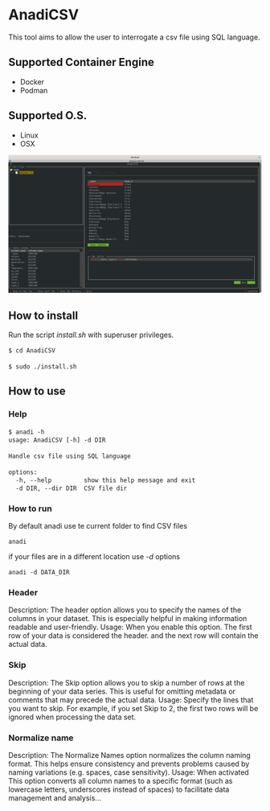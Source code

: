 # AnadiCSV

This tool aims to allow the user to interrogate a csv file using SQL language.

## Supported Container Engine

   - Docker
   - Podman

## Supported O.S.

   - Linux
   - OSX


![screenshot](images/screenshots/screenshot1.png)


## How to install

Run the script *install.sh* with superuser privileges.

```shell
$ cd AnadiCSV

$ sudo ./install.sh

```

## How to use

### Help

```shell
$ anadi -h
usage: AnadiCSV [-h] -d DIR

Handle csv file using SQL language

options:
  -h, --help         show this help message and exit
  -d DIR, --dir DIR  CSV file dir
```

### How to run

By default anadi use te current folder to find CSV files

```shell
anadi
```

if your files are in a different location use *-d* options


```shell
anadi -d DATA_DIR
```

### Header

Description:
The header option allows you to specify the names of the columns in your dataset. This is especially helpful in making information readable and user-friendly.
Usage: When you enable this option. The first row of your data is considered the header. and the next row will contain the actual data.

### Skip

Description: The Skip option allows you to skip a number of rows at the beginning of your data series. This is useful for omitting metadata or comments that may precede the actual data.
Usage: Specify the lines that you want to skip. For example, if you set Skip to 2, the first two rows will be ignored when processing the data set.

### Normalize name

Description: The Normalize Names option normalizes the column naming format. This helps ensure consistency and prevents problems caused by naming variations (e.g. spaces, case sensitivity).
Usage: When activated This option converts all column names to a specific format (such as lowercase letters, underscores instead of spaces) to facilitate data management and analysis...
